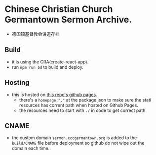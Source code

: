 # Chinese Christian Church Germantown Sermon Archive.
* 德国镇基督教会讲道存档

## Build
* it is using the CRA(create-react-app).
* run `npm run bd` to build and deploy.

## Hosting
* this is hosted on [this repo's github pages](https://vcfvct.github.io/cccg-sermon). 
  * there's a `homepage:"."` at the package.json to make sure the stati resources has corrent path when hosted on Github Pages.
  * the resources need to start with `./` in code to get correct path.

## CNAME
* the custom domain `sermon.cccgermantown.org` is added to the `build/CNAME` file before deployment so github do not wipe out the domain each time..

